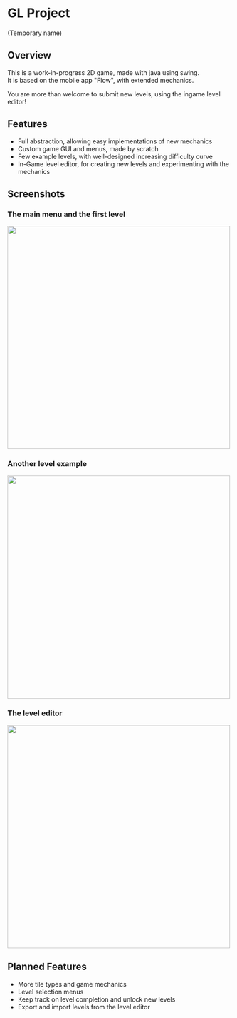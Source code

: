 # GL Project  
(Temporary name)


## Overview
This is a work-in-progress 2D game, made with java using swing.  
It is based on the mobile app "Flow", with extended mechanics.  

You are more than welcome to submit new levels, using the ingame level editor!

## Features
* Full abstraction, allowing easy implementations of new mechanics
* Custom game GUI and menus, made by scratch
* Few example levels, with well-designed increasing difficulty curve
* In-Game level editor, for creating new levels and experimenting with the mechanics

## Screenshots
### The main menu and the first level
<img src="https://i.gyazo.com/03864bcf88301328efc3a7e7c8cadc7a.gif" width="500">


### Another level example
<img src="https://i.gyazo.com/391c66202ec907384388b4270c9bda42.gif" width="500">


### The level editor
<img src="https://i.gyazo.com/120021428e5e66a03c0a3d3f9d5973a2.gif" width="500">

## Planned Features
* More tile types and game mechanics
* Level selection menus
* Keep track on level completion and unlock new levels
* Export and import levels from the level editor
